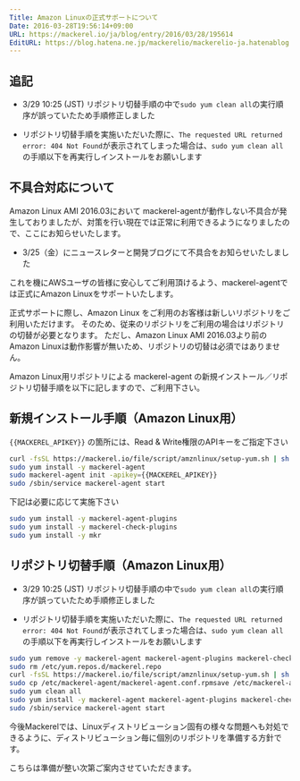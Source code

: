 ```yaml
---
Title: Amazon Linuxの正式サポートについて
Date: 2016-03-28T19:56:14+09:00
URL: https://mackerel.io/ja/blog/entry/2016/03/28/195614
EditURL: https://blog.hatena.ne.jp/mackerelio/mackerelio-ja.hatenablog.mackerel.io/atom/entry/10328537792368845210
---
```


## 追記

- 3/29 10:25 (JST) リポジトリ切替手順の中で`sudo yum clean all`の実行順序が誤っていたため手順修正しました

- リポジトリ切替手順を実施いただいた際に、`The requested URL returned error: 404 Not Found`が表示されてしまった場合は、`sudo yum clean all`の手順以下を再実行しインストールをお願いします

## 不具合対応について

Amazon Linux AMI 2016.03において mackerel-agentが動作しない不具合が発生しておりましたが、対策を行い現在では正常に利用できるようになりましたので、ここにお知らせいたします。

- 3/25（金）にニュースレターと開発ブログにて不具合をお知らせいたしました

これを機にAWSユーザの皆様に安心してご利用頂けるよう、mackerel-agentでは正式にAmazon Linuxをサポートいたします。

正式サポートに際し、Amazon Linux をご利用のお客様は新しいリポジトリをご利用いただけます。
そのため、従来のリポジトリをご利用の場合はリポジトリの切替が必要となります。 
ただし、Amazon Linux AMI 2016.03より前のAmazon Linuxは動作影響が無いため、リポジトリの切替は必須ではありません。

Amazon Linux用リポジトリによる mackerel-agent の新規インストール／リポジトリ切替手順を以下に記しますので、ご利用下さい。

## 新規インストール手順（Amazon Linux用）
`{{MACKEREL_APIKEY}}` の箇所には、Read & Write権限のAPIキーをご指定下さい
```sh
curl -fsSL https://mackerel.io/file/script/amznlinux/setup-yum.sh | sh
sudo yum install -y mackerel-agent
sudo mackerel-agent init -apikey={{MACKEREL_APIKEY}}
sudo /sbin/service mackerel-agent start
```
下記は必要に応じて実施下さい
```sh
sudo yum install -y mackerel-agent-plugins
sudo yum install -y mackerel-check-plugins
sudo yum install -y mkr
```

## リポジトリ切替手順（Amazon Linux用）

- 3/29 10:25 (JST) リポジトリ切替手順の中で`sudo yum clean all`の実行順序が誤っていたため手順修正しました

- リポジトリ切替手順を実施いただいた際に、`The requested URL returned error: 404 Not Found`が表示されてしまった場合は、`sudo yum clean all`の手順以下を再実行しインストールをお願いします

```sh
sudo yum remove -y mackerel-agent mackerel-agent-plugins mackerel-check-plugins mkr
sudo rm /etc/yum.repos.d/mackerel.repo
curl -fsSL https://mackerel.io/file/script/amznlinux/setup-yum.sh | sh
sudo cp /etc/mackerel-agent/mackerel-agent.conf.rpmsave /etc/mackerel-agent/mackerel-agent.conf
sudo yum clean all
sudo yum install -y mackerel-agent mackerel-agent-plugins mackerel-check-plugins mkr
sudo /sbin/service mackerel-agent start
```

今後Mackerelでは、Linuxディストリビューション固有の様々な問題へも対処できるように、ディストリビューション毎に個別のリポジトリを準備する方針です。

こちらは準備が整い次第ご案内させていただきます。
